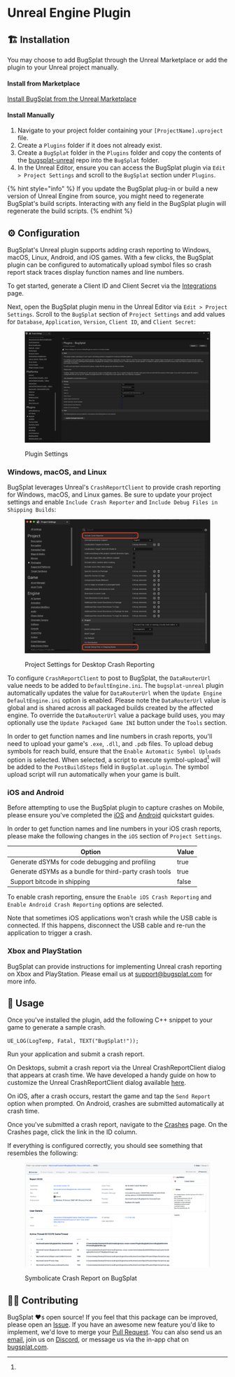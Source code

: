 # Unreal Engine Plugin

## 🏗 Installation

You may choose to add BugSplat through the Unreal Marketplace or add the plugin to your Unreal project manually.

#### Install from Marketplace

[Install BugSplat from the Unreal Marketplace](https://www.unrealengine.com/marketplace/en-US/product/bugsplat)

#### Install Manually

1. Navigate to your project folder containing your `[ProjectName].uproject` file.
2. Create a `Plugins` folder if it does not already exist.
3. Create a `BugSplat` folder in the `Plugins` folder and copy the contents of the [bugsplat-unreal](https://github.com/BugSplat-Git/bugsplat-unreal) repo into the `BugSplat` folder.
4. In the Unreal Editor, ensure you can access the BugSplat plugin via `Edit > Project Settings` and scroll to the `BugSplat` section under `Plugins`.

{% hint style="info" %}
If you update the BugSplat plug-in or build a new version of Unreal Engine from source, you might need to regenerate BugSplat's build scripts. Interacting with any field in the BugSplat plugin will regenerate the build scripts.
{% endhint %}

## ⚙️ Configuration

BugSplat's Unreal plugin supports adding crash reporting to Windows, macOS, Linux, Android, and iOS games. With a few clicks, the BugSplat plugin can be configured to automatically upload symbol files so crash report stack traces display function names and line numbers.

To get started, generate a Client ID and Client Secret via the [Integrations](https://app.bugsplat.com/v2/database/integrations) page.

Next, open the BugSplat plugin menu in the Unreal Editor via `Edit > Project Settings`. Scroll to the `BugSplat` section of `Project Settings` and add values for `Database`, `Application`, `Version`, `Client ID`, and `Client Secret`:

<figure><img src="../../../../../.gitbook/assets/image (25).png" alt=""><figcaption><p>Plugin Settings</p></figcaption></figure>

### Windows, macOS, and Linux

BugSplat leverages Unreal's `CrashReportClient` to provide crash reporting for Windows, macOS, and Linux games. Be sure to update your project settings and enable `Include Crash Reporter` and `Include Debug Files in Shipping Builds`:

<figure><img src="../../../../../.gitbook/assets/image (26).png" alt=""><figcaption><p>Project Settings for Desktop Crash Reporting</p></figcaption></figure>

To configure `CrashReportClient` to post to BugSplat, the `DataRouterUrl` value needs to be added to `DefaultEngine.ini`. The `bugsplat-unreal` plugin automatically updates the value for `DataRouterUrl` when the `Update Engine DefaultEngine.ini` option is enabled. Please note the `DataRouterUrl` value is global and is shared across all packaged builds created by the affected engine. To override the `DataRouterUrl` value a package build uses, you may optionally use the `Update Packaged Game INI` button under the `Tools` section.

In order to get function names and line numbers in crash reports, you'll need to upload your game's `.exe`, `.dll`, and `.pdb` files. To upload debug symbols for reach build, ensure that the `Enable Automatic Symbol Uploads` option is selected. When selected, a script to execute symbol-upload[^1] will be added to the `PostBuildSteps` field in `BugSplat.uplugin`. The symbol upload script will run automatically when your game is built.

### iOS and Android

Before attempting to use the BugSplat plugin to capture crashes on Mobile, please ensure you've completed the [iOS](https://docs.unrealengine.com/5.0/en-US/setting-up-an-unreal-engine-project-for-ios/) and [Android](https://docs.unrealengine.com/5.0/en-US/android-support-for-unreal-engine/) quickstart guides.

In order to get function names and line numbers in your iOS crash reports, please make the following changes in the `iOS` section of `Project Settings`.

| Option                                                 | Value |
| ------------------------------------------------------ | ----- |
| Generate dSYMs for code debugging and profiling        | true  |
| Generate dSYMs as a bundle for third-party crash tools | true  |
| Support bitcode in shipping                            | false |

To enable crash reporting, ensure the `Enable iOS Crash Reporting` and `Enable Android Crash Reporting` options are selected.

Note that sometimes iOS applications won't crash while the USB cable is connected. If this happens, disconnect the USB cable and re-run the application to trigger a crash.

### Xbox and PlayStation

BugSplat can provide instructions for implementing Unreal crash reporting on Xbox and PlayStation. Please email us at [support@bugsplat.com](mailto:support@bugsplat.com) for more info.

## 🏃 Usage

Once you've installed the plugin, add the following C++ snippet to your game to generate a sample crash.

```
UE_LOG(LogTemp, Fatal, TEXT("BugSplat!"));
```

Run your application and submit a crash report.

On Desktops, submit a crash report via the Unreal CrashReportClient dialog that appears at crash time. We have developed a handy guide on how to customize the Unreal CrashReportClient dialog available [here](https://www.bugsplat.com/blog/game-dev/customizing-unreal-engine-crash-dialog/).

On iOS, after a crash occurs, restart the game and tap the `Send Report` option when prompted. On Android, crashes are submitted automatically at crash time.

Once you've submitted a crash report, navigate to the [Crashes](https://app.bugsplat.com/v2/crashes) page. On the Crashes page, click the link in the ID column.

If everything is configured correctly, you should see something that resembles the following:

<figure><img src="../../../../../.gitbook/assets/image (27).png" alt=""><figcaption><p>Symbolicate Crash Report on BugSplat</p></figcaption></figure>

## 🧑‍💻 Contributing

BugSplat ❤️s open source! If you feel that this package can be improved, please open an [Issue](https://github.com/BugSplat-Git/bugsplat-unreal/issues). If you have an awesome new feature you'd like to implement, we'd love to merge your [Pull Request](https://github.com/BugSplat-Git/bugsplat-unreal/pulls). You can also send us an [email](mailto:support@bugsplat.com), join us on [Discord](https://discord.gg/K4KjjRV5ve), or message us via the in-app chat on [bugsplat.com](https://bugsplat.com/).

[^1]: 
